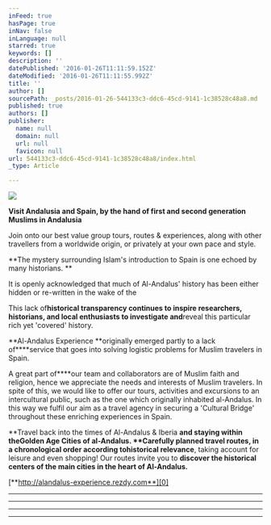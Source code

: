 ```yaml
---
inFeed: true
hasPage: true
inNav: false
inLanguage: null
starred: true
keywords: []
description: ''
datePublished: '2016-01-26T11:11:59.152Z'
dateModified: '2016-01-26T11:11:55.992Z'
title: ''
author: []
sourcePath: _posts/2016-01-26-544133c3-ddc6-45cd-9141-1c38528c48a8.md
published: true
authors: []
publisher:
  name: null
  domain: null
  url: null
  favicon: null
url: 544133c3-ddc6-45cd-9141-1c38528c48a8/index.html
_type: Article

---
```

![](https://the-grid-user-content.s3-us-west-2.amazonaws.com/32406d47-12d2-481c-88fc-a2f0d33c1805.jpg)

**Visit Andalusia and Spain, by the hand of first and second generation Muslims in Andalusia**

Join onto our best value group tours, routes & experiences, along 
with other travellers from a worldwide origin, or privately at your own 
pace and style. 

**The mystery surrounding Islam's introduction to Spain is one echoed by many historians. **

It is openly acknowledged that much of Al-Andalus' history has been either hidden or re-written in the wake of the 

This lack of****historical transparency continues to **inspire researchers, historians, and local enthusiasts** to investigate and****reveal this particular rich yet 'covered' history.

**Al-Andalus Experience **originally emerged partly to a lack of****service that goes into solving logistic problems for Muslim travelers in Spain.

A great part of****our
team and collaborators are of Muslim faith and religion, hence we 
appreciate the needs and interests of Muslim travelers. In spite of 
this, we would like to offer our tours, 
activities and excursions to an intercultural public, such as the one 
which originally inhabited al-Andalus. In this way we  fulfil our aim 
as a travel agency in securing a 'Cultural Bridge' throughout these 
enriching experiences in Spain.

**Travel back into the times of Al-Andalus & Iberia **and staying within the****Golden Age Cities of al-Andalus. **Carefully planned travel routes, in a chronological order according to****historical relevance**, taking account for leisure and even shopping! Our routes invite you to **discover the historical centers of the main cities in the heart of Al-Andalus.**

[**http://alandalus-experience.rezdy.com**][0]

****

****

****

****

[0]: http://alandalus-experience.rezdy.com/